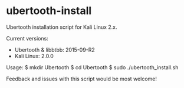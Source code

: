 # ubertooth-install
Ubertooth installation script for Kali Linux 2.x.

Current versions:
- Ubertooth & libbtbb: 2015-09-R2
- Kali Linux: 2.0.0

Usage:
$ mkdir Ubertooth
$ cd Ubertooth
$ sudo ./ubertooth_install.sh

Feedback and issues with this script would be most welcome!

